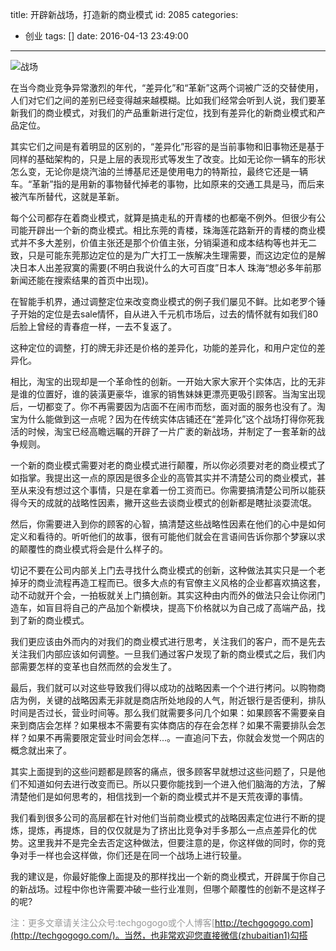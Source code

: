 title: 开辟新战场，打造新的商业模式
id: 2085
categories:
  - 创业
tags: []
date: 2016-04-13 23:49:00
---
![战场](http://upload-images.jianshu.io/upload_images/264714-4312a9c7f9a53c74.jpg?imageMogr2/auto-orient/strip%7CimageView2/2/w/1240)

在当今商业竞争异常激烈的年代，“差异化”和“革新”这两个词被广泛的交替使用，人们对它们之间的差别已经变得越来越模糊。比如我们经常会听到人说，我们要革新我们的商业模式，对我们的产品重新进行定位，找到有差异化的新商业模式和产品定位。

其实它们之间是有着明显的区别的，“差异化”形容的是当前事物和旧事物还是基于同样的基础架构的，只是上层的表现形式等发生了改变。比如无论你一辆车的形状怎么变，无论你是烧汽油的兰博基尼还是使用电力的特斯拉，最终它还是一辆车。“革新”指的是用新的事物替代掉老的事物，比如原来的交通工具是马，而后来被汽车所替代，这就是革新。

每个公司都存在着商业模式，就算是搞走私的开青楼的也都毫不例外。但很少有公司能开辟出一个新的商业模式。相比东莞的青楼，珠海莲花路新开的青楼的商业模式并不多大差别，价值主张还是那个价值主张，分销渠道和成本结构等也并无二致，只是可能东莞那边定位的是为广大打工一族解决生理需要，而这边定位的是解决日本人出差寂寞的需要(不明白我说什么的大可百度”日本人 珠海“想必多年前那新闻还能在搜索结果的首页中出现)。

在智能手机界，通过调整定位来改变商业模式的例子我们屡见不鲜。比如老罗个锤子开始的定位是去sale情怀，自从进入千元机市场后，过去的情怀就有如我们80后脸上曾经的青春痘一样，一去不复返了。

这种定位的调整，打的牌无非还是价格的差异化，功能的差异化，和用户定位的差异化。

相比，淘宝的出现却是一个革命性的创新。一开始大家大家开个实体店，比的无非是谁的位置好，谁的装潢更豪华，谁家的销售妹妹更漂亮更吸引顾客。当淘宝出现后，一切都变了。你不再需要因为店面不在闹市而愁，面对面的服务也没有了。淘宝为什么能做到这一点呢？因为在传统实体店铺还在“差异化”这个战场打得你死我活的时候，淘宝已经高瞻远瞩的开辟了一片广袤的新战场，并制定了一套革新的战争规则。

一个新的商业模式需要对老的商业模式进行颠覆，所以你必须要对老的商业模式了如指掌。我提出这一点的原因是很多企业的高管其实并不清楚公司的商业模式，甚至从来没有想过这个事情，只是在拿着一份工资而已。你需要搞清楚公司所以能获得今天的成就的战略性因素，撇开这些去谈商业模式的创新都是瞎扯淡耍流氓。

然后，你需要进入到你的顾客的心智，搞清楚这些战略性因素在他们的心中是如何定义和看待的。听听他们的故事，很有可能他们就会在言语间告诉你那个梦寐以求的颠覆性的商业模式将会是什么样子的。

切记不要在公司内部关上门去寻找什么商业模式的创新，这种做法其实只是一个老掉牙的商业流程再造工程而已。很多大点的有官僚主义风格的企业都喜欢搞这套，动不动就开个会，一拍板就关上门搞创新。其实这种由内而外的做法只会让你闭门造车，如盲目将自己的产品加个新模块，提高下价格就以为自己成了高端产品，找到了新的商业模式。

我们更应该由外而内的对我们的商业模式进行思考，关注我们的客户，而不是先去关注我们内部应该如何调整。一旦我们通过客户发现了新的商业模式之后，我们内部需要怎样的变革也自然而然的会发生了。

最后，我们就可以对这些导致我们得以成功的战略因素一个个进行拷问。以购物商店为例，关键的战略因素无非就是商店所处地段的人气，附近银行是否便利，排队时间是否过长，营业时间等。那么我们就需要多问几个如果：如果顾客不需要亲自来到商店会怎样？如果根本不需要有实体商店的存在会怎样？如果不需要排队会怎样？如果不再需要限定营业时间会怎样...。一直追问下去，你就会发觉一个网店的概念就出来了。

其实上面提到的这些问题都是顾客的痛点，很多顾客早就想过这些问题了，只是他们不知道如何去进行改变而已。所以只要你能找到一个进入他们脑海的方法，了解清楚他们是如何思考的，相信找到一个新的商业模式并不是天荒夜谭的事情。

我们看到很多公司的高层都在针对他们当前商业模式的战略因素定位进行不断的提炼，提炼，再提炼，目的仅仅就是为了挤出比竞争对手多那么一点点差异化的优势。这里我并不是完全去否定这种做法，但要注意的是，你这样做的同时，你的竞争对手一样也会这样做，你们还是在同一个战场上进行较量。

我的建议是，你最好能像上面提及的那样找出一个新的商业模式，开辟属于你自己的新战场。过程中你也许需要冲破一些行业准则，但哪个颠覆性的创新不是这样子的呢?

<span style="color: #999999;">注：更多文章请关注公众号:techgogogo或个人博客[http://techgogogo.com](http://techgogogo.com/)。当然，也非常欢迎您直接微信(zhubaitian1)勾搭</span>